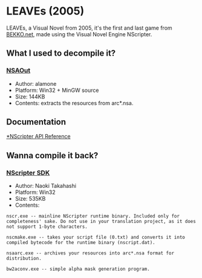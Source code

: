 
# LEAVEs (2005)

LEAVEs, a Visual Novel from 2005, it's the first and last game from [BEKKO.net](https://vndb.org/p576), made using the Visual Novel Engine NScripter.

## What I used to decompile it?

###  [NSAOut](http://nscripter.insani.org/downloads/nsaout.zip) 
- Author: alamone
-  Platform: Win32 + MinGW source
- Size: 144KB
- Contents: extracts the resources from arc*.nsa.

## Documentation

[*NScripter API Reference](https://kaisernet.org/onscripter/api/NScrAPI-framed.html)

## Wanna compile it back?
### [NScripter SDK](http://nscripter.insani.org/downloads/nscr_sdk.zip)
- Author: Naoki Takahashi
- Platform: Win32
- Size: 535KB
- Contents:
  
```nscr.exe -- mainline NScripter runtime binary. Included only for completeness' sake. Do not use in your translation project, as it does not support 1-byte characters.```

```nscmake.exe -- takes your script file (0.txt) and converts it into compiled bytecode for the runtime binary (nscript.dat).```

```nsaarc.exe -- archives your resources into arc*.nsa format for distribution.```

```bw2aconv.exe -- simple alpha mask generation program.```

